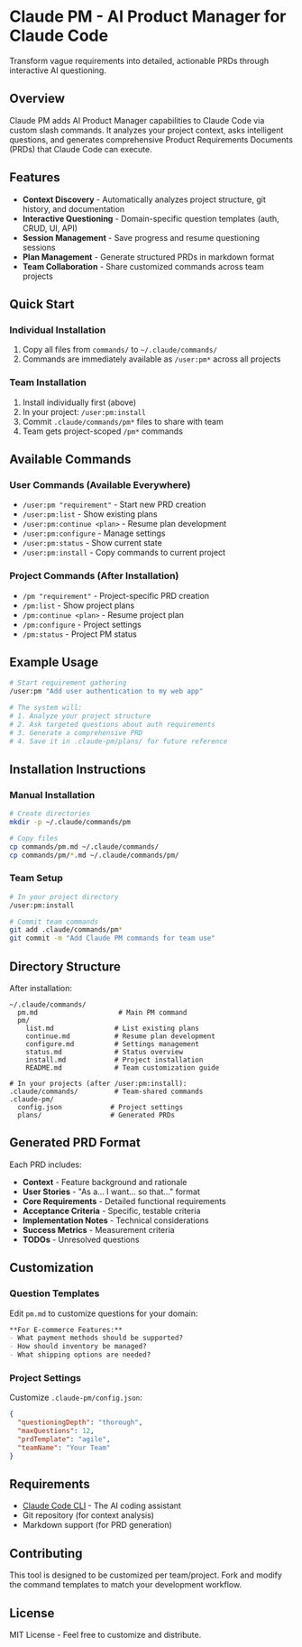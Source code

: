 # Claude PM - AI Product Manager for Claude Code

Transform vague requirements into detailed, actionable PRDs through interactive AI questioning.

## Overview

Claude PM adds AI Product Manager capabilities to Claude Code via custom slash commands. It analyzes your project context, asks intelligent questions, and generates comprehensive Product Requirements Documents (PRDs) that Claude Code can execute.

## Features

- **Context Discovery** - Automatically analyzes project structure, git history, and documentation
- **Interactive Questioning** - Domain-specific question templates (auth, CRUD, UI, API)
- **Session Management** - Save progress and resume questioning sessions
- **Plan Management** - Generate structured PRDs in markdown format
- **Team Collaboration** - Share customized commands across team projects

## Quick Start

### Individual Installation
1. Copy all files from `commands/` to `~/.claude/commands/`
2. Commands are immediately available as `/user:pm*` across all projects

### Team Installation
1. Install individually first (above)
2. In your project: `/user:pm:install`
3. Commit `.claude/commands/pm*` files to share with team
4. Team gets project-scoped `/pm*` commands

## Available Commands

### User Commands (Available Everywhere)
- `/user:pm "requirement"` - Start new PRD creation
- `/user:pm:list` - Show existing plans
- `/user:pm:continue <plan>` - Resume plan development
- `/user:pm:configure` - Manage settings
- `/user:pm:status` - Show current state
- `/user:pm:install` - Copy commands to current project

### Project Commands (After Installation)
- `/pm "requirement"` - Project-specific PRD creation
- `/pm:list` - Show project plans
- `/pm:continue <plan>` - Resume project plan
- `/pm:configure` - Project settings
- `/pm:status` - Project PM status

## Example Usage

```bash
# Start requirement gathering
/user:pm "Add user authentication to my web app"

# The system will:
# 1. Analyze your project structure
# 2. Ask targeted questions about auth requirements
# 3. Generate a comprehensive PRD
# 4. Save it in .claude-pm/plans/ for future reference
```

## Installation Instructions

### Manual Installation
```bash
# Create directories
mkdir -p ~/.claude/commands/pm

# Copy files
cp commands/pm.md ~/.claude/commands/
cp commands/pm/*.md ~/.claude/commands/pm/
```

### Team Setup
```bash
# In your project directory
/user:pm:install

# Commit team commands
git add .claude/commands/pm*
git commit -m "Add Claude PM commands for team use"
```

## Directory Structure

After installation:
```
~/.claude/commands/
  pm.md                    # Main PM command
  pm/
    list.md               # List existing plans
    continue.md           # Resume plan development
    configure.md          # Settings management
    status.md             # Status overview
    install.md            # Project installation
    README.md             # Team customization guide

# In your projects (after /user:pm:install):
.claude/commands/         # Team-shared commands
.claude-pm/
  config.json            # Project settings
  plans/                 # Generated PRDs
```

## Generated PRD Format

Each PRD includes:
- **Context** - Feature background and rationale
- **User Stories** - "As a... I want... so that..." format
- **Core Requirements** - Detailed functional requirements
- **Acceptance Criteria** - Specific, testable criteria
- **Implementation Notes** - Technical considerations
- **Success Metrics** - Measurement criteria
- **TODOs** - Unresolved questions

## Customization

### Question Templates
Edit `pm.md` to customize questions for your domain:

```markdown
**For E-commerce Features:**
- What payment methods should be supported?
- How should inventory be managed?
- What shipping options are needed?
```

### Project Settings
Customize `.claude-pm/config.json`:

```json
{
  "questioningDepth": "thorough",
  "maxQuestions": 12,
  "prdTemplate": "agile",
  "teamName": "Your Team"
}
```

## Requirements

- [Claude Code CLI](https://claude.ai/code) - The AI coding assistant
- Git repository (for context analysis)
- Markdown support (for PRD generation)

## Contributing

This tool is designed to be customized per team/project. Fork and modify the command templates to match your development workflow.

## License

MIT License - Feel free to customize and distribute.